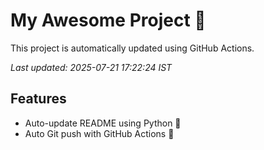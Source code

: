 # My Awesome Project 🚀

This project is automatically updated using GitHub Actions.

_Last updated: 2025-07-21 17:22:24 IST_

## Features
- Auto-update README using Python 🐍
- Auto Git push with GitHub Actions 🤖
